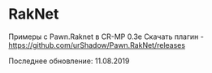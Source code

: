# RakNet
Примеры с Pawn.Raknet в CR-MP 0.3e
Скачать плагин - https://github.com/urShadow/Pawn.RakNet/releases

Последнее обновление: 11.08.2019
